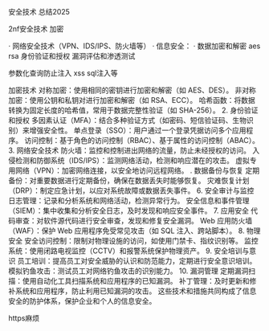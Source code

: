 安全技术 总结2025


2nf安全技术
加密

·  网络安全技术（VPN、IDS/IPS、防火墙等）
·  信息安全：
·  数据加密和解密  aes  rsa
身份验证和授权
漏洞评估和渗透测试

参数化查询防止注入  xss sql注入等


加密技术
对称加密：使用相同的密钥进行加密和解密（如 AES、DES）。
非对称加密：使用公钥和私钥对进行加密和解密（如 RSA、ECC）。
哈希函数：将数据转换为固定长度的哈希值，常用于数据完整性验证（如 SHA-256）。
2. 身份验证和授权
多因素认证（MFA）：结合多种验证方式（如密码、短信验证码、生物识别）来增强安全性。
单点登录（SSO）：用户通过一个登录凭据访问多个应用程序。
访问控制：基于角色的访问控制（RBAC）、基于属性的访问控制（ABAC）。
3. 网络安全技术
防火墙：监控和控制进出网络的流量，防止未经授权的访问。
入侵检测和防御系统（IDS/IPS）：监测网络活动，检测和响应潜在的攻击。
虚拟专用网络（VPN）：加密网络连接，以安全地访问远程网络。
. 数据备份与恢复
定期备份：对重要数据进行定期备份，确保在数据丢失时能够恢复。
灾难恢复计划（DRP）：制定应急计划，以应对系统故障或数据丢失事件。
6. 安全审计与监控
日志管理：记录和分析系统和网络活动，检测异常行为。
安全信息和事件管理（SIEM）：集中收集和分析安全日志，及时发现和响应安全事件。
7. 应用安全
代码审查：对软件源代码进行安全审查，发现和修复安全漏洞。
Web 应用防火墙（WAF）：保护 Web 应用程序免受常见攻击（如 SQL 注入、跨站脚本）。
8. 物理安全
安全访问控制：限制对物理设施的访问，如使用门禁卡、指纹识别等。
监控系统：使用闭路电视监控（CCTV）和报警系统保护物理资产。
9. 安全培训与意识
员工培训：提高员工对安全威胁的认识和防范能力，定期进行安全意识培训。
模拟钓鱼攻击：测试员工对网络钓鱼攻击的识别能力。
10. 漏洞管理
定期漏洞扫描：使用自动化工具扫描系统和应用程序的已知漏洞。
补丁管理：及时更新和修补系统和应用程序，防止利用已知漏洞的攻击。
这些技术和措施共同构成了信息安全的防护体系，保护企业和个人的信息安全。


https麻烦
